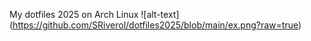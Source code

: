 My dotfiles 2025 on Arch Linux
![alt-text] (https://github.com/SRiverol/dotfiles2025/blob/main/ex.png?raw=true)
